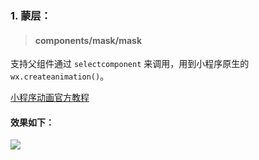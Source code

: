 

### 1. 蒙层：

> #### components/mask/mask

支持父组件通过 `selectcomponent` 来调用，用到小程序原生的`wx.createanimation()`。

[小程序动画官方教程](https://developers.weixin.qq.com/miniprogram/dev/api/api-animation.html#wxcreateanimationobject)

#### 效果如下：

<image src="./gif/mask.gif"></image>
